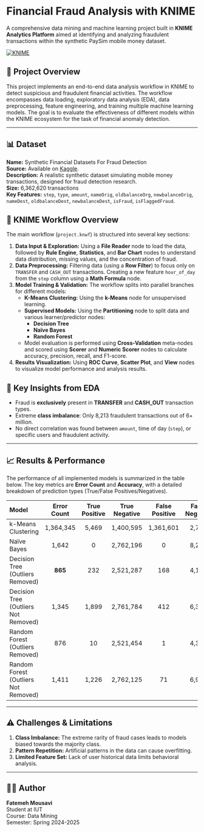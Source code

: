 # Financial Fraud Analysis with KNIME

A comprehensive data mining and machine learning project built in **KNIME Analytics Platform** aimed at identifying and analyzing fraudulent transactions within the synthetic PaySim mobile money dataset.

[![KNIME](https://img.shields.io/badge/Built%20with-KNIME-%230278C0?style=flat&logo=knime)](https://www.knime.com/)

## 📖 Project Overview

This project implements an end-to-end data analysis workflow in KNIME to detect suspicious and fraudulent financial activities. The workflow encompasses data loading, exploratory data analysis (EDA), data preprocessing, feature engineering, and training multiple machine learning models. The goal is to evaluate the effectiveness of different models within the KNIME ecosystem for the task of financial anomaly detection.

---

## 📊 Dataset

**Name:** Synthetic Financial Datasets For Fraud Detection  
**Source:** Available on [Kaggle](https://www.kaggle.com/datasets/ealaxi/paysim1).  
**Description:** A realistic synthetic dataset simulating mobile money transactions, designed for fraud detection research.  
**Size:** 6,362,620 transactions  
**Key Features:** `step`, `type`, `amount`, `nameOrig`, `oldbalanceOrg`, `newbalanceOrig`, `nameDest`, `oldbalanceDest`, `newbalanceDest`, `isFraud`, `isFlaggedFraud`.

## 🧩 KNIME Workflow Overview

The main workflow (`project.knwf`) is structured into several key sections:

1.  **Data Input & Exploration:** Using a **File Reader** node to load the data, followed by **Rule Engine**, **Statistics**, and **Bar Chart** nodes to understand data distribution, missing values, and the concentration of fraud.
2.  **Data Preprocessing:** Filtering data (using a **Row Filter**) to focus only on `TRANSFER` and `CASH_OUT` transactions. Creating a new feature `hour_of_day` from the `step` column using a **Math Formula** node.
3.  **Model Training & Validation:** The workflow splits into parallel branches for different models:
    *   **K-Means Clustering:** Using the **k-Means** node for unsupervised learning.
    *   **Supervised Models:** Using the **Partitioning** node to split data and various learner/predictor nodes:
        *   **Decision Tree**
        *   **Naïve Bayes**
        *   **Random Forest**
    *   Model evaluation is performed using **Cross-Validation** meta-nodes and scored using **Scorer** and **Numeric Scorer** nodes to calculate accuracy, precision, recall, and F1-score.
4.  **Results Visualization:** Using **ROC Curve**, **Scatter Plot**, and **View** nodes to visualize model performance and analysis results.

## 🎯 Key Insights from EDA

*   Fraud is **exclusively** present in **TRANSFER** and **CASH_OUT** transaction types.
*   Extreme **class imbalance**: Only 8,213 fraudulent transactions out of 6+ million.
*   No direct correlation was found between `amount`, time of day (`step`), or specific users and fraudulent activity.

---

## 📈 Results & Performance

The performance of all implemented models is summarized in the table below. The key metrics are **Error Count** and **Accuracy**, with a detailed breakdown of prediction types (True/False Positives/Negatives).

| Model | Error Count | True Positive | True Negative | False Positive | False Negative | Accuracy |
| :--- | :---: | :---: | :---: | :---: | :---: | :---: |
| k-Means Clustering | 1,364,345 | 5,469 | 1,400,595 | 1,361,601 | 2,744 | 50.75% |
| Naïve Bayes | 1,642 | 0 | 2,762,196 | 0 | 8,213 | 99.70% |
| Decision Tree (Outliers Removed) | **865** | 232 | 2,521,287 | 168 | 4,160 | **99.82%** |
| Decision Tree (Outliers Not Removed) | 1,345 | 1,899 | 2,761,784 | 412 | 6,314 | 99.75% |
| Random Forest (Outliers Removed) | 876 | 10 | 2,521,454 | 1 | 4,382 | 99.82% |
| Random Forest (Outliers Not Removed) | 1,411 | 1,226 | 2,762,125 | 71 | 6,987 | 99.74% |

---

## ⚠️ Challenges & Limitations

1.  **Class Imbalance:** The extreme rarity of fraud cases leads to models biased towards the majority class.
2.  **Pattern Repetition:** Artificial patterns in the data can cause overfitting.
3.  **Limited Feature Set:** Lack of user historical data limits behavioral analysis.

---

## 🧑‍🎓 Author

**Fatemeh Mousavi**  
Student at IUT  
Course: Data Mining  
Semester: Spring 2024-2025
